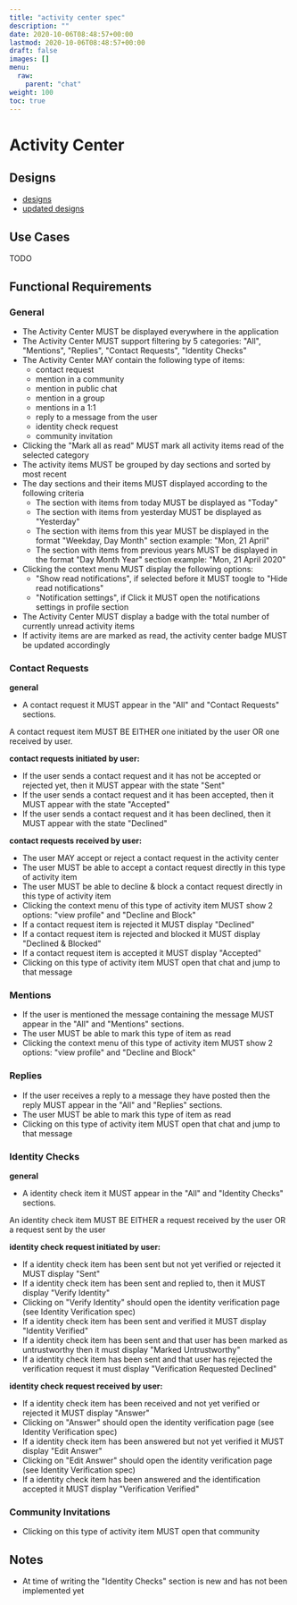 ```yaml
---
title: "activity center spec"
description: ""
date: 2020-10-06T08:48:57+00:00
lastmod: 2020-10-06T08:48:57+00:00
draft: false
images: []
menu:
  raw:
    parent: "chat"
weight: 100
toc: true
---
```


# Activity Center

## Designs

- [designs](https://www.figma.com/file/Mr3rqxxgKJ2zMQ06UAKiWL/%F0%9F%92%AC-Chat%E2%8E%9CDesktop?node-id=5358%3A5666)
- [updated designs](https://www.figma.com/file/IPpvkpDWabBKJTeo6bFop0/Kuba%E2%8E%9CDesktop?node-id=1466%3A343105)

## Use Cases

TODO

## Functional Requirements

### General

* The Activity Center MUST be displayed everywhere in the application
* The Activity Center MUST support filtering by 5 categories: "All", "Mentions", "Replies", "Contact Requests", "Identity Checks"
* The Activity Center MAY contain the following type of items:
    * contact request
    * mention in a community
    * mention in public chat
    * mention in a group
    * mentions in a 1:1
    * reply to a message from the user
    * identity check request
    * community invitation
* Clicking the "Mark all as read" MUST mark all activity items read of the selected category
* The activity items MUST be grouped by day sections and sorted by most recent
* The day sections and their items MUST displayed according to the following criteria
    * The section with items from today MUST be displayed as "Today"
    * The section with items from yesterday MUST be displayed as "Yesterday"
    * The section with items from this year MUST be displayed in the format "Weekday, Day Month" section example: "Mon, 21 April"
    * The section with items from previous years MUST be displayed in the format "Day Month Year" section example: "Mon, 21 April 2020"
* Clicking the context menu MUST display the following options:
    * "Show read notifications", if selected before it MUST toogle to "Hide read notifications"
    * "Notification settings", if Click it MUST open the notifications settings in profile section
* The Activity Center MUST display a badge with the total number of currently unread activity items
* If activity items are are marked as read, the activity center badge MUST be updated accordingly

### Contact Requests

**general**
* A contact request it MUST appear in the "All" and "Contact Requests" sections.

A contact request item MUST BE EITHER one initiated by the user OR one received by user.

**contact requests initiated by user:**
* If the user sends a contact request and it has not be accepted or rejected yet, then it MUST appear with the state "Sent"
* If the user sends a contact request and it has been accepted, then it MUST appear with the state "Accepted"
* If the user sends a contact request and it has been declined, then it MUST appear with the state "Declined"

**contact requests received by user:**
* The user MAY accept or reject a contact request in the activity center
* The user MUST be able to accept a contact request directly in this type of activity item
* The user MUST be able to decline & block a contact request directly in this type of activity item
* Clicking the context menu of this type of activity item MUST show 2 options: "view profile" and "Decline and Block"
* If a contact request item is rejected it MUST display "Declined"
* If a contact request item is rejected and blocked it MUST display "Declined & Blocked"
* If a contact request item is accepted it MUST display "Accepted"
* Clicking on this type of activity item MUST open that chat and jump to that message

### Mentions

* If the user is mentioned the message containing the message MUST appear in the "All" and "Mentions" sections.
* The user MUST be able to mark this type of item as read
* Clicking the context menu of this type of activity item MUST show 2 options: "view profile" and "Decline and Block"

### Replies

* If the user receives a reply to a message they have posted then the reply MUST appear in the "All" and "Replies" sections.
* The user MUST be able to mark this type of item as read
* Clicking on this type of activity item MUST open that chat and jump to that message

### Identity Checks

**general**
* A identity check item it MUST appear in the "All" and "Identity Checks" sections.

An identity check item MUST BE EITHER a request received by the user OR a request sent by the user

**identity check request initiated by user:**
* If a identity check item has been sent but not yet verified or rejected it MUST display "Sent"
* If a identity check item has been sent and replied to, then it MUST display "Verify Identity"
* Clicking on "Verify Identity" should open the identity verification page (see Identity Verification spec)
* If a identity check item has been sent and verified it MUST display "Identity Verified"
* If a identity check item has been sent and that user has been marked as untrustworthy then it must display "Marked Untrustworthy"
* If a identity check item has been sent and that user has rejected the verification request it must display "Verification Requested Declined"

**identity check request received by user:**
* If a identity check item has been received and not yet verified or rejected it MUST display "Answer"
* Clicking on "Answer" should open the identity verification page (see Identity Verification spec)
* If a identity check item has been answered but not yet verified it MUST display "Edit Answer"
* Clicking on "Edit Answer" should open the identity verification page (see Identity Verification spec)
* If a identity check item has been answered and the identification accepted it MUST display "Verification Verified"

### Community Invitations

* Clicking on this type of activity item MUST open that community

## Notes

* At time of writing the "Identity Checks" section is new and has not been implemented yet
